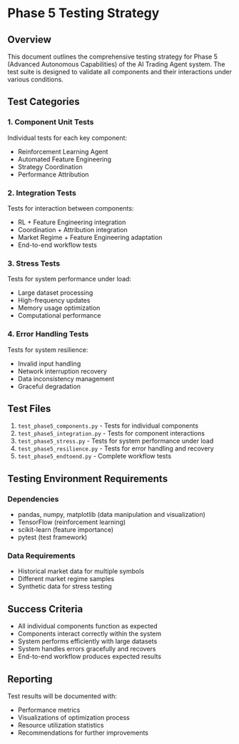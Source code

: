 # Phase 5 Testing Strategy

## Overview
This document outlines the comprehensive testing strategy for Phase 5 (Advanced Autonomous Capabilities) 
of the AI Trading Agent system. The test suite is designed to validate all components and their 
interactions under various conditions.

## Test Categories

### 1. Component Unit Tests
Individual tests for each key component:
- Reinforcement Learning Agent
- Automated Feature Engineering
- Strategy Coordination
- Performance Attribution

### 2. Integration Tests
Tests for interaction between components:
- RL + Feature Engineering integration
- Coordination + Attribution integration
- Market Regime + Feature Engineering adaptation
- End-to-end workflow tests

### 3. Stress Tests
Tests for system performance under load:
- Large dataset processing
- High-frequency updates
- Memory usage optimization
- Computational performance

### 4. Error Handling Tests
Tests for system resilience:
- Invalid input handling
- Network interruption recovery
- Data inconsistency management
- Graceful degradation

## Test Files

1. `test_phase5_components.py` - Tests for individual components
2. `test_phase5_integration.py` - Tests for component interactions
3. `test_phase5_stress.py` - Tests for system performance under load
4. `test_phase5_resilience.py` - Tests for error handling and recovery
5. `test_phase5_endtoend.py` - Complete workflow tests

## Testing Environment Requirements

### Dependencies
- pandas, numpy, matplotlib (data manipulation and visualization)
- TensorFlow (reinforcement learning)
- scikit-learn (feature importance)
- pytest (test framework)

### Data Requirements
- Historical market data for multiple symbols
- Different market regime samples
- Synthetic data for stress testing

## Success Criteria
- All individual components function as expected
- Components interact correctly within the system
- System performs efficiently with large datasets
- System handles errors gracefully and recovers
- End-to-end workflow produces expected results

## Reporting
Test results will be documented with:
- Performance metrics
- Visualizations of optimization process
- Resource utilization statistics
- Recommendations for further improvements
